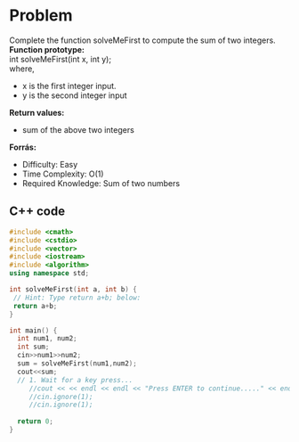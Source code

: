 # Problem
Complete the function solveMeFirst to compute the sum of two integers.<br> 
<b>Function prototype:</b><br>
int solveMeFirst(int x, int y);<br>
where,
<ul>
<li> x is the first integer input.</li>
<li> y is the second integer input</li>
</ul>
<b>Return values:</b>
<ul>
<li>sum of the above two integers </li>
</ul>
<b>Forrás:</b> <https://www.hackerrank.com/challenges/solve-me-first/problem> <br>
<ul>
<li>Difficulty:             Easy</li>
<li>Time Complexity:        O(1)</li>
<li>Required Knowledge:     Sum of two numbers</li>
</ul>

## C++ code

```c++
#include <cmath>
#include <cstdio>
#include <vector>
#include <iostream>
#include <algorithm>
using namespace std;

int solveMeFirst(int a, int b) {
 // Hint: Type return a+b; below:
 return a+b; 
}

int main() {
  int num1, num2;
  int sum;
  cin>>num1>>num2;
  sum = solveMeFirst(num1,num2);
  cout<<sum;
  // 1. Wait for a key press...
	 //cout << << endl << endl << "Press ENTER to continue....." << endl << endl;
	 //cin.ignore(1);
	 //cin.ignore(1);
  
  return 0;
}
```
